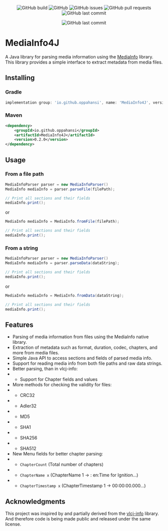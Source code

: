 <p align="middle">
    <img alt="GitHub build" src="https://github.com/oppahansi/MediaInfo4J/actions/workflows/ci.yml/badge.svg">
    <img alt="GitHub" src="https://img.shields.io/github/license/oppahansi/MediaInfo4J">
    <img alt="GitHub issues" src="https://img.shields.io/github/issues/oppahansi/MediaInfo4J">
    <img alt="GitHub pull requests" src="https://img.shields.io/github/issues-pr/oppahansi/MediaInfo4J">
    <img alt="GitHub last commit" src="https://img.shields.io/github/last-commit/oppahansi/MediaInfo4J">

</p>

<p align="middle">
<img alt="GitHub last commit" src="https://img.shields.io/badge/status-in%20development-blue">
</p>

# MediaInfo4J
A Java library for parsing media information using the [MediaInfo](https://mediaarea.net/en/MediaInfo) library.  
This library provides a simple interface to extract metadata from media files.  

## Installing

### Gradle
```groovy
implementation group: 'io.github.oppahansi', name: 'MediaInfo4J', version: '0.2.0'
```

### Maven
```xml
<dependency>
    <groupId>io.github.oppahansi</groupId>
    <artifactId>MediaInfo4J</artifactId>
    <version>0.2.0</version>
</dependency>
```

## Usage

### From a file path
```java
MediaInfoParser parser = new MediaInfoParser()
MediaInfo mediaInfo = parser.parseFile(filePath);

// Print all sections and their fields
mediaInfo.print();
```
or
```java
MediaInfo mediaInfo = MediaInfo.fromFile(filePath);

// Print all sections and their fields
mediaInfo.print();
```


### From a string
```java
MediaInfoParser parser = new MediaInfoParser()
MediaInfo mediaInfo = parser.parseData(dataString);

// Print all sections and their fields
mediaInfo.print();
```
or
```java
MediaInfo mediaInfo = MediaInfo.fromData(dataString);

// Print all sections and their fields
mediaInfo.print();
```

## Features
- Parsing of media information from files using the MediaInfo native library.
- Extraction of metadata such as format, duration, codec, chapters, and more from media files.
- Simple Java API to access sections and fields of parsed media info.
- Support for reading media info from both file paths and raw data strings.
- Better parsing, than in vlcj-info:
- - Support for Chapter fields and values
- More methods for checking the validity for files:
- - CRC32
- - Adler32
- - MD5
- - SHA1
- - SHA256
- - SHA512
- New Menu fields for better chapter parsing:
- - `ChapterCount` (Total number of chapters)
- - `ChapterName x` (ChapterName 1 -> : en:Time for Ignition...)
- - `ChapterTimestamp x` (ChapterTimestamp 1 -> 00:00:00.000...)


## Acknowledgments
This project was inspired by and partially derived from the [vlcj-info](https://github.com/caprica/vlcj-info) library.  
And therefore code is being made public and released under the same license.
